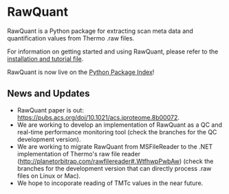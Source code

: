# RawQuant

RawQuant is a Python package for extracting scan meta data and quantification values from Thermo .raw files.

For information on getting started and using RawQuant, please refer to the [installation and tutorial file](https://github.com/kevinkovalchik/RawQuant/blob/master/docs/RawQuant_Instructions_ver-Mar2018.md).

RawQuant is now live on the [Python Package Index](https://pypi.python.org/pypi/RawQuant)!

## News and Updates

 * RawQuant paper is out: https://pubs.acs.org/doi/10.1021/acs.jproteome.8b00072.
 * We are working to develop an implementation of RawQuant as a QC and real-time performance monitoring tool (check the branches for the QC development version).
 * We are working to migrate RawQuant from MSFileReader to the .NET implementation of Thermo's raw file reader (http://planetorbitrap.com/rawfilereader#.WtfhwpPwbAw) (check the branches for the development version that can directly process .raw files on Linux or Mac).
 * We hope to incoporate reading of TMTc values in the near future.
